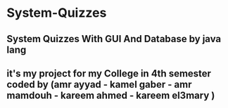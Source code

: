 # System-Quizzes
## System Quizzes With GUI And Database by java lang ##
## it's my project for my College in 4th semester coded by (amr ayyad - kamel gaber - amr mamdouh - kareem ahmed - kareem el3mary ) ##

